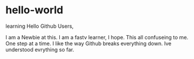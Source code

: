 # hello-world
learning
Hello Github Users,

I am a Newbie at this. I am a fastv learner, I hope. This all confuseing to me. One step at a time. I like the way Github breaks everything down. Ive understood evrything so far.

